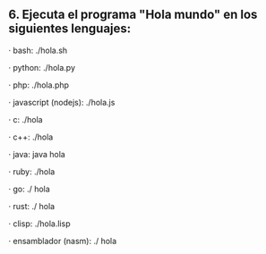 ## 6. Ejecuta el programa "Hola mundo" en los siguientes lenguajes:
· bash: ./hola.sh

· python: ./hola.py

· php: ./hola.php

· javascript (nodejs): ./hola.js

· c: ./hola

· c++: ./hola

· java: java hola

· ruby: ./hola

· go: ./ hola

· rust: ./ hola

· clisp: ./hola.lisp

· ensamblador (nasm): ./ hola

